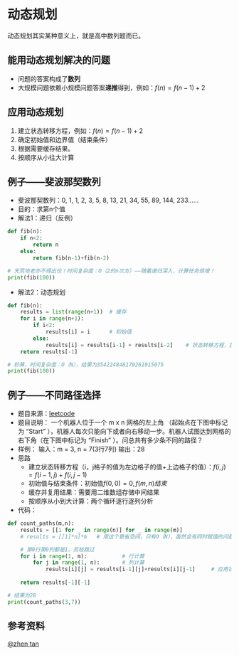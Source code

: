 # 动态规划

动态规划其实某种意义上，就是高中数列题而已。

## 能用动态规划解决的问题

- 问题的答案构成了**数列**
- 大规模问题依赖小规模问题答案**递推**得到，例如：$f(n) = f(n-1) + 2$

## 应用动态规划

1. 建立状态转移方程，例如：$f(n) = f(n-1) + 2$
2. 确定初始值和边界值（结束条件）
3. 根据需要缓存结果。
4. 按顺序从小往大计算

## 例子——斐波那契数列

- 斐波那契数列：0, 1, 1, 2, 3, 5, 8, 13, 21, 34, 55, 89, 144, 233……
- 目的：求第n个值
- 解法1：递归（反例）
```python
def fib(n):
    if n<2:
        return n
    else:
        return fib(n-1)+fib(n-2)

# 天荒地老亦不得出也！时间复杂度：O（2的n次方）——随着递归深入，计算任务倍增！
print(fib(100))
```
- 解法2：动态规划
```python
def fib(n):
    results = list(range(n+1))  # 缓存
    for i in range(n+1):
        if i<2:
            results[i] = i      # 初始值
        else:
            results[i] = results[i-1] + results[i-2]    # 状态转移方程，按顺序从小到大计算
    return results[-1]

# 秒算，时间复杂度：O（N），结果为354224848179261915075
print(fib(100))
```

## 例子——不同路径选择

- 题目来源：[leetcode](https://leetcode-cn.com/problems/unique-paths/%20/)
- 题目说明：
一个机器人位于一个 m x n 网格的左上角 （起始点在下图中标记为 “Start” ），机器人每次只能向下或者向右移动一步。机器人试图达到网格的右下角（在下图中标记为 “Finish” ）。问总共有多少条不同的路径？
- 样例：
输入：m = 3, n = 7(3行7列)
输出：28
- 思路
    - 建立状态转移方程（i，j格子的值为左边格子的值+上边格子的值）：$f(i,j) = f(i-1,j)+f(i,j-1)$
    - 初始值与结束条件：初始值$f(0,0) = 0, f(m,n)结束$
    - 缓存并复用结果：需要用二维数组存储中间结果
    - 按顺序从小到大计算：两个循环逐行逐列分析
- 代码：
```python
def count_paths(m,n):
    results = [[1 for _ in range(n)] for _ in range(m)]
    # results = [[1]*n]*m   # 用这个更省空间，只有O（N），虽然会有同时赋值的问题，但并不影响

    # 第0行第0列都是1，剪枝跳过
    for i in range(1, m):           # 行计算
        for j in range(1, n):       # 列计算
            results[i][j] = results[i-1][j]+results[i][j-1]     # 应用状态转移方程，且复用中间结果
    
    return results[-1][-1]

# 结果为28
print(count_paths(3,7))
```

## 参考资料

[@zhen tan](https://www.zhihu.com/question/39948290/answer/883302989)
